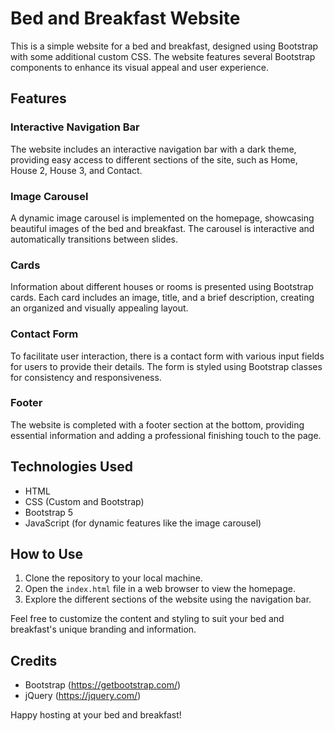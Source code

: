 # Bed and Breakfast Website

This is a simple website for a bed and breakfast, designed using Bootstrap with some additional custom CSS. The website features several Bootstrap components to enhance its visual appeal and user experience.

## Features

### Interactive Navigation Bar

The website includes an interactive navigation bar with a dark theme, providing easy access to different sections of the site, such as Home, House 2, House 3, and Contact.

### Image Carousel

A dynamic image carousel is implemented on the homepage, showcasing beautiful images of the bed and breakfast. The carousel is interactive and automatically transitions between slides.

### Cards

Information about different houses or rooms is presented using Bootstrap cards. Each card includes an image, title, and a brief description, creating an organized and visually appealing layout.

### Contact Form

To facilitate user interaction, there is a contact form with various input fields for users to provide their details. The form is styled using Bootstrap classes for consistency and responsiveness.

### Footer

The website is completed with a footer section at the bottom, providing essential information and adding a professional finishing touch to the page.

## Technologies Used

- HTML
- CSS (Custom and Bootstrap)
- Bootstrap 5
- JavaScript (for dynamic features like the image carousel)

## How to Use

1. Clone the repository to your local machine.
2. Open the `index.html` file in a web browser to view the homepage.
3. Explore the different sections of the website using the navigation bar.

Feel free to customize the content and styling to suit your bed and breakfast's unique branding and information.

## Credits

- Bootstrap (https://getbootstrap.com/)
- jQuery (https://jquery.com/)

Happy hosting at your bed and breakfast!
